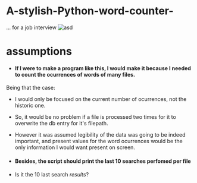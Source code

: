# A-stylish-Python-word-counter-
... for a job interview
![asd](https://i.imgur.com/qnLVSMc.png)



# assumptions
- #### If I were to make a program like this, I would make it because I needed to count the ocurrences of words of many files.

Being that the case:
- I would only be focused on the current number of ocurrences, not the historic one.
- So, it would be no problem if a file is processed two times for it to overwrite  the db entry for it's filepath.
- However it was assumed legibility of the data was going to be indeed important, and present values for the word ocurrences would be the only information I would want present on screen.

- #### Besides, the script should print the last 10 searches perfomed per file
- Is it the 10 last search _results_? 
